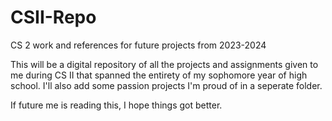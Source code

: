 # CSII-Repo
CS 2 work and references for future projects from 2023-2024

This will be a digital repository of all the projects and assignments given to me during CS II that spanned the entirety of my sophomore year of high school. I'll also add some passion projects I'm proud of in a seperate folder.

 If future me is reading this, I hope things got better.

